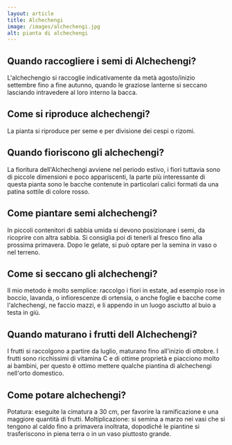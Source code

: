 ```yaml
---
layout: article
title: Alchechengi
image: /images/alchechengi.jpg
alt: pianta di alchechengi
---
```


## Quando raccogliere i semi di Alchechengi?

L'alchechengio si raccoglie indicativamente da metà agosto/inizio settembre fino a fine autunno, quando le graziose lanterne si seccano lasciando intravedere al loro interno la bacca.

## Come si riproduce alchechengi?

 La pianta si riproduce per seme e per divisione dei cespi o rizomi.

## Quando fioriscono gli alchechengi?

La fioritura dell'Alchechengi avviene nel periodo estivo, i fiori tuttavia sono di piccole dimensioni e poco appariscenti, la parte più interessante di questa pianta sono le bacche contenute in particolari calici formati da una patina sottile di colore rosso.

## Come piantare semi alchechengi?

In piccoli contenitori di sabbia umida si devono posizionare i semi, da ricoprire con altra sabbia. Si consiglia poi di tenerli al fresco fino alla prossima primavera. Dopo le gelate, si può optare per la semina in vaso o nel terreno.

## Come si seccano gli alchechengi?

Il mio metodo è molto semplice: raccolgo i fiori in estate, ad esempio rose in boccio, lavanda, o infiorescenze di ortensia, o anche foglie e bacche come l'alchechengi, ne faccio mazzi, e li appendo in un luogo asciutto al buio a testa in giù.

## Quando maturano i frutti dell Alchechengi?

 I frutti si raccolgono a partire da luglio, maturano fino all'inizio di ottobre. I frutti sono ricchissimi di vitamina C e di ottime proprietà e piacciono molto ai bambini, per questo è ottimo mettere qualche piantina di alchechengi nell'orto domestico.

## Come potare alchechengi?

Potatura: eseguite la cimatura a 30 cm, per favorire la ramificazione e una maggiore quantità di frutti. Moltiplicazione: si semina a marzo nei vasi che si tengono al caldo fino a primavera inoltrata, dopodiché le piantine si trasferiscono in piena terra o in un vaso piuttosto grande.


